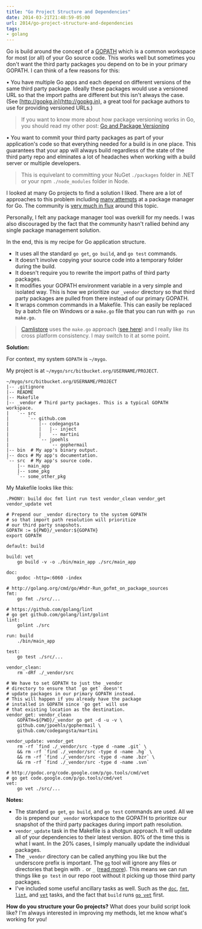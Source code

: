 ```yaml
---
title: "Go Project Structure and Dependencies"
date: 2014-03-21T21:48:59-05:00
url: 2014/go-project-structure-and-dependencies
tags:
- golang
---
```


Go is build around the concept of a [GOPATH][gopath] which is a common workspace for most (or all) of your Go source code. This works well but sometimes you don't want the third party packages you depend on to be in your primary GOPATH. I can think of a few reasons for this:

&bull; You have multiple Go apps and each depend on different versions of the same third party package. Ideally these packages would use a versioned URL so that the import paths are different but this isn't always the case. (See [http://gopkg.in](http://gopkg.in), a great tool for package authors to use for providing versioned URLs.)

> If you want to know more about how package versioning works in Go, you should read my other post: [Go and Package Versioning]({{site.url}}/2014/go-and-package-versioning)

&bull; You want to commit your third party packages as part of your application's code so that everything needed for a build is in one place. This guarantees that your app will always build regardless of the state of the third party repo and elminates a lot of headaches when working with a build server or multiple developers.

> This is equivelant to committing your NuGet `./packages` folder in .NET or your npm `./node_modules` folder in Node.

I looked at many Go projects to find a solution I liked. There are a lot of approaches to this problem including [many attempts](https://code.google.com/p/go-wiki/wiki/PackageManagementTools) at a package manager for Go. The community is [very much in flux](https://groups.google.com/d/topic/golang-nuts/PLTY792AVzc/discussion) around this topic.

Personally, I felt any package manager tool was overkill for my needs. I was also discouraged by the fact that the community hasn't rallied behind any single package management solution.

In the end, this is my recipe for Go application structure.

- It uses all the standard `go get`, `go build`, and `go test` commands.
- It doesn't involve copying your source code into a temporary folder during the build.
- It doesn't require you to rewrite the import paths of third party packages.
- It modifies your GOPATH environment variable in a very simple and isolated way. This is how we prioritize our `_vendor` directory so that third party packages are pulled from there instead of our primary GOPATH.
- It wraps common commands in a Makefile. This can easily be replaced by a batch file on Windows or a `make.go` file that you can run with `go run make.go`.

> [Camlistore](http://camlistore.org) uses the `make.go` approach ([see here](https://camlistore.googlesource.com/camlistore/+/master)) and I really like its cross platform consistency. I may switch to it at some point.

**Solution:**

For context, my system `GOPATH` is `~/mygo`.

My project is at `~/mygo/src/bitbucket.org/USERNAME/PROJECT`.

```
~/mygo/src/bitbucket.org/USERNAME/PROJECT
|-- .gitignore
|-- README
|-- Makefile
|-- _vendor # Third party packages. This is a typical GOPATH workspace.
|   `-- src
|       `-- github.com
|           |-- codegangsta
|           |   |-- inject
|           |   `-- martini
|           `-- jpoehls
|               `-- gophermail
|-- bin  # My app's binary output.
|-- docs # My app's documentation.
`-- src  # My app's source code.
    |-- main_app
    |-- some_pkg
    `-- some_other_pkg
```

My Makefile looks like this:

```
.PHONY: build doc fmt lint run test vendor_clean vendor_get vendor_update vet

# Prepend our _vendor directory to the system GOPATH
# so that import path resolution will prioritize
# our third party snapshots.
GOPATH := ${PWD}/_vendor:${GOPATH}
export GOPATH

default: build

build: vet
	go build -v -o ./bin/main_app ./src/main_app

doc:
	godoc -http=:6060 -index

# http://golang.org/cmd/go/#hdr-Run_gofmt_on_package_sources
fmt:
	go fmt ./src/...

# https://github.com/golang/lint
# go get github.com/golang/lint/golint
lint:
	golint ./src

run: build
	./bin/main_app

test:
	go test ./src/...

vendor_clean:
	rm -dRf ./_vendor/src

# We have to set GOPATH to just the _vendor
# directory to ensure that `go get` doesn't
# update packages in our primary GOPATH instead.
# This will happen if you already have the package
# installed in GOPATH since `go get` will use
# that existing location as the destination.
vendor_get: vendor_clean
	GOPATH=${PWD}/_vendor go get -d -u -v \
	github.com/jpoehls/gophermail \
	github.com/codegangsta/martini

vendor_update: vendor_get
	rm -rf `find ./_vendor/src -type d -name .git` \
	&& rm -rf `find ./_vendor/src -type d -name .hg` \
	&& rm -rf `find ./_vendor/src -type d -name .bzr` \
	&& rm -rf `find ./_vendor/src -type d -name .svn`

# http://godoc.org/code.google.com/p/go.tools/cmd/vet
# go get code.google.com/p/go.tools/cmd/vet
vet:
	go vet ./src/...
```

**Notes:**

- The standard `go get`, `go build`, and `go test` commands are used. All we do is prepend our `_vendor` workspace to the GOPATH to prioritize our snapshot of the third party packages during import path resolution.
- `vendor_update` task in the Makefile is a shotgun approach. It will update all of your dependencies to their latest version. 80% of the time this is what I want. In the 20% cases, I simply manually update the individual packages.
- The `_vendor` directory can be called anything you like but the underscore prefix is important. The [`go`][gocmd] tool will ignore any files or directories that begin with `.` or `_` ([read more](http://golang.org/cmd/go/#hdr-Description_of_package_lists)). This means we can run things like `go test` in our repo root without it picking up those third party packages.
- I've included some useful ancillary tasks as well. Such as the [`doc`][doc], [`fmt`][fmt], [`lint`][lint], and [`vet`][vet] tasks, and the fact that `build` runs [`go vet`][vet] first.

**How do you structure your Go projects?** What does your build script look like? I'm always interested in improving my methods, let me know what's working for you!

[vet]: http://godoc.org/code.google.com/p/go.tools/cmd/vet
[doc]: http://godoc.org/code.google.com/p/go.tools/cmd/godoc
[fmt]: http://golang.org/cmd/go/#hdr-Run_gofmt_on_package_sources
[lint]: https://github.com/golang/lint
[gocmd]: http://golang.org/cmd/go
[gopath]: http://golang.org/cmd/go/#hdr-GOPATH_environment_variable